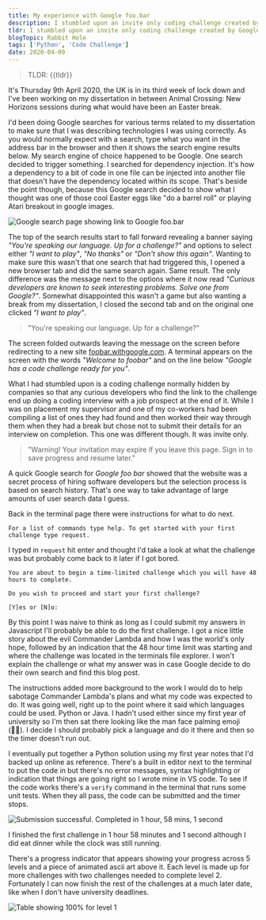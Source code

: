 ```yaml
---
title: My experience with Google foo.bar
description: I stumbled upon an invite only coding challenge created by Google to hire developers. I wrote about how it happened, what I did and why the timing was not ideal.
tldr: I stumbled upon an invite only coding challenge created by Google to hire developers. I did one challenge, in a language I haven't used in a few years, then realized I should do the rest once I no longer have university deadlines.
blogTopic: Rabbit Hole
tags: ['Python', 'Code Challenge']
date: 2020-04-09
---
```


> TLDR: {{tldr}}

It's Thursday 9th April 2020, the UK is in its third week of lock down and I've been working on my dissertation in between Animal Crossing: New Horizons sessions during what would have been an Easter break.

I'd been doing Google searches for various terms related to my dissertation to make sure that I was describing technologies I was using correctly. As you would normally expect with a search, type what you want in the address bar in the browser and then it shows the search engine results below. My search engine of choice happened to be Google. One search decided to trigger something. I searched for dependency injection. It's how a dependency to a bit of code in one file can be injected into another file that doesn't have the dependency located within its scope. That's beside the point though, because this Google search decided to show what I thought was one of those cool Easter eggs like "do a barrel roll" or playing Atari breakout in google images.

![Google search page showing link to Google foo.bar](/img/fooBar/page-reveal.jpeg?nf_resize=fit&h=800 'Google search page showing link to Google foo.bar')

The top of the search results start to fall forward revealing a banner saying _"You're speaking our language. Up for a challenge?"_ and options to select either _"I want to play"_, _"No thanks"_ or _"Don't show this again"_. Wanting to make sure this wasn't that one search that had triggered this, I opened a new browser tab and did the same search again. Same result. The only difference was the message next to the options where it now read _"Curious developers are known to seek interesting problems. Solve one from Google?"_. Somewhat disappointed this wasn't a game but also wanting a break from my dissertation, I closed the second tab and on the original one clicked _"I want to play"_.

> "You're speaking our language. Up for a challenge?"

The screen folded outwards leaving the message on the screen before redirecting to a new site [foobar.withgoogle.com](https://foobar.withgoogle.com/). A terminal appears on the screen with the words _"Welcome to foobar"_ and on the line below _"Google has a code challenge ready for you"_.

What I had stumbled upon is a coding challenge normally hidden by companies so that any curious developers who find the link to the challenge end up doing a coding interview with a job prospect at the end of it. While I was on placement my supervisor and one of my co-workers had been compiling a list of ones they had found and then worked their way through them when they had a break but chose not to submit their details for an interview on completion. This one was different though. It was invite only.

> "Warning! Your invitation may expire if you leave this page. Sign in to save progress and resume later."

A quick Google search for _Google foo bar_ showed that the website was a secret process of hiring software developers but the selection process is based on search history. That's one way to take advantage of large amounts of user search data I guess.

Back in the terminal page there were instructions for what to do next.

```text
For a list of commands type help. To get started with your first challenge type request.
```

I typed in `request` hit enter and thought I'd take a look at what the challenge was but probably come back to it later if I got bored.

```text
You are about to begin a time-limited challenge which you will have 48 hours to complete.

Do you wish to proceed and start your first challenge?

[Y]es or [N]o:
```

By this point I was naive to think as long as I could submit my answers in Javascript I'll probably be able to do the first challenge. I got a nice little story about the evil Commander Lambda and how I was the world's only hope, followed by an indication that the 48 hour time limit was starting and where the challenge was located in the terminals file explorer. I won't explain the challenge or what my answer was in case Google decide to do their own search and find this blog post.

The instructions added more background to the work I would do to help sabotage Commander Lambda's plans and what my code was expected to do. It was going well, right up to the point where it said which languages could be used. Python or Java. I hadn't used either since my first year of university so I'm then sat there looking like the man face palming emoji (🤦‍♂️). I decide I should probably pick a language and do it there and then so the timer doesn't run out.

I eventually put together a Python solution using my first year notes that I'd backed up online as reference. There's a built in editor next to the terminal to put the code in but there's no error messages, syntax highlighting or indication that things are going right so I wrote mine in VS code. To see if the code works there's a `verify` command in the terminal that runs some unit tests. When they all pass, the code can be submitted and the timer stops.

![Submission successful. Completed in 1 hour, 58 mins, 1 second](/img/fooBar/challenge1-complete.jpg?nf_resize=fit&h=800 'Submission successful. Completed in 1 hour, 58 mins, 1 second')

I finished the first challenge in 1 hour 58 minutes and 1 second although I did eat dinner while the clock was still running.

There's a progress indicator that appears showing your progress across 5 levels and a piece of animated ascii art above it. Each level is made up for more challenges with two challenges needed to complete level 2. Fortunately I can now finish the rest of the challenges at a much later date, like when I don't have university deadlines.

![Table showing 100% for level 1](/img/fooBar/status-end-of-challenge1.jpg?nf_resize=fit&h=800 'Table showing 100% for level 1')

